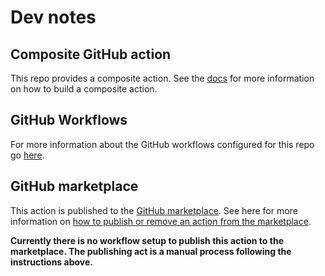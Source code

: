 # Dev notes

## Composite GitHub action

This repo provides a composite action. See the [docs](https://docs.github.com/en/actions/creating-actions/creating-a-composite-action) for more information on how to build a composite action.

## GitHub Workflows

For more information about the GitHub workflows configured for this repo go [here](/docs/dev-notes/workflows/README.md).

## GitHub marketplace

This action is published to the [GitHub marketplace](https://github.com/marketplace/actions/nuget-push). See here for more information on [how to publish or remove an action from the marketplace](https://docs.github.com/en/actions/creating-actions/publishing-actions-in-github-marketplace).

**Currently there is no workflow setup to publish this action to the marketplace. The publishing act is a manual process following the instructions above.**
